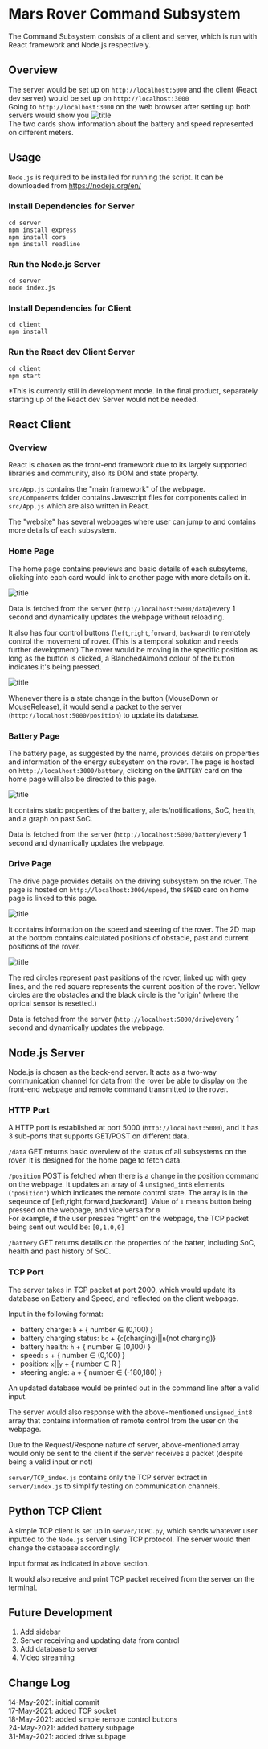 # Mars Rover Command Subsystem
The Command Subsystem consists of a client and server, which is run with React framework and Node.js respectively.

## Overview
The server would be set up on `http://localhost:5000` and the client (React dev server) would be set up on `http://localhost:3000` <br/>
Going to `http://localhost:3000` on the web browser after setting up both servers would show you 
![title](images/webpage.png) <br>
The two cards show information about the battery and speed represented on different meters. 

## Usage
`Node.js` is required to be installed for running the script. It can be downloaded from https://nodejs.org/en/
### Install Dependencies for Server
```
cd server 
npm install express 
npm install cors
npm install readline
```
### Run the Node.js Server
```
cd server
node index.js
```
### Install Dependencies for Client
```
cd client
npm install 
```
### Run the React dev Client Server
``` 
cd client
npm start
```
*This is currently still in development mode. In the final product, separately starting up of the React dev Server would not be needed.

## React Client

### Overview
React is chosen as the front-end framework due to its largely supported libraries and community, also its DOM and state property. 

`src/App.js` contains the "main framework" of the webpage. <br/>
`src/Components` folder contains Javascript files for components called in `src/App.js` which are also written in React. 

The "website" has several webpages where user can jump to and contains more details of each subsystem.

### Home Page
The home page contains previews and basic details of each subsytems, clicking into each card would link to another page with more details on it.

![title](images/webpage.png) <br>

Data is fetched from the server (`http://localhost:5000/data`)every 1 second and dynamically updates the webpage without reloading.

It also has four control buttons (`left`,`right`,`forward`, `backward`) to remotely control the movement of rover. (This is a temporal solution and needs further development) The rover would be moving in the specific position as long as the button is clicked, a BlanchedAlmond colour of the button indicates it's being pressed.

![title](images/controllerbutton.png) <br>

Whenever there is a state change in the button (MouseDown or MouseRelease), it would send a packet to the server (`http://localhost:5000/position`) to update its database.

### Battery Page
The battery page, as suggested by the name, provides details on properties and information of the energy subsystem on the rover. The page is hosted on `http://localhost:3000/battery`, clicking on the `BATTERY` card on the home page will also be directed to this page.

![title](images/battery.png) <br>

It contains static properties of the battery, alerts/notifications, SoC, health, and a graph on past SoC.

Data is fetched from the server (`http://localhost:5000/battery`)every 1 second and dynamically updates the webpage.

### Drive Page
The drive page provides details on the driving subsystem on the rover. The page is hosted on `http://localhost:3000/speed`, the `SPEED` card on home page is linked to this page. 

![title](images/drive.png) <br>

It contains information on the speed and steering of the rover. The 2D map at the bottom contains calculated positions of obstacle, past and current positions of the rover.

![title](images/map.png) <br>

The red circles represent past pasitions of the rover, linked up with grey lines, and the red square represents the current position of the rover. Yellow circles are the obstacles and the black circle is the 'origin' (where the oprical sensor is resetted.)

Data is fetched from the server (`http://localhost:5000/drive`)every 1 second and dynamically updates the webpage.


## Node.js Server
Node.js is chosen as the back-end server. It acts as a two-way communication channel for data from the rover be able to display on the front-end webpage and remote command transmitted to the rover.

### HTTP Port
A HTTP port is established at port 5000 (`http://localhost:5000`), and it has 3 sub-ports that supports GET/POST on different data.

`/data` GET returns basic overview of the status of all subsystems on the rover. it is designed for the home page to fetch data. 

`/position` POST is fetched when there is a change in the position command on the webpage. It updates an array of 4 `unsigned_int8` elements (`'position'`) which indicates the remote control state. The array is in the seqeunce of [left,right,forward,backward]. Value of `1` means button being pressed on the webpage, and vice versa for `0` <br/>
For example, if the user presses "right" on the webpage, the TCP packet being sent out would be:
`[0,1,0,0]`

`/battery` GET returns details on the properties of the batter, including SoC, health and past history of SoC.

### TCP Port
The server takes in TCP packet at port 2000, which would update its database on Battery and Speed, and reflected on the client webpage.

Input in the following format: <br/>
* battery charge: `b` + { number ∈ (0,100) }
* battery charging status: `bc` + {`c`(charging)||`n`(not charging)} 
* battery health: `h` + { number ∈ (0,100) }
* speed: `s` + { number ∈ (0,100) }
* position: `x`||`y` + { number ∈ R } 
* steering angle: `a` + { number ∈ (-180,180) }

An updated database would be printed out in the command line after a valid input.

The server would also response with the above-mentioned `unsigned_int8` array that contains information of remote control from the user on the webpage.

Due to the Request/Respone nature of server, above-mentioned array would only be sent to the client if the server receives a packet (despite being a valid input or not)

`server/TCP_index.js` contains only the TCP server extract in `server/index.js` to simplify testing on communication channels.

## Python TCP Client
A simple TCP client is set up in `server/TCPC.py`, which sends whatever user inputted to the `Node.js` server using TCP protocol. The server would then change the database accordingly. 

Input format as indicated in above section.

It would also receive and print TCP packet received from the server on the terminal.


## Future Development
1. Add sidebar
2. Server receiving and updating data from control
3. Add database to server
4. Video streaming

## Change Log
14-May-2021: initial commit <br/>
17-May-2021: added TCP socket <br/>
18-May-2021: added simple remote control buttons <br/>
24-May-2021: added battery subpage <br/>
31-May-2021: added drive subpage <br/>
